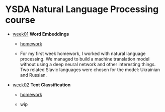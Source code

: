 # YSDA Natural Language Processing course

- [week01](https://github.com/yandexdataschool/nlp_course/blob/2020/week01_embeddings) **Word Embeddings**
  
  - [homework](https://github.com/GoshaTraksel/NLP_course/tree/main/week01_embeddings)

  - For my first week homework, I worked with natural language processing. We managed to build a machine translation model without using a deep neural network and other interesting things. Two related Slavic languages were chosen for the model: Ukrainian and Russian.   

- [week02](https://github.com/yandexdataschool/nlp_course/blob/2020/week02_classification) **Text Classification**
  
  - [homework](https://github.com/GoshaTraksel/nlp_course/tree/main/week02_classification)

  - wip
